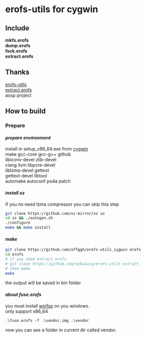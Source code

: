 # erofs-utils for cygwin
## Include
**mkfs.erofs**    
**dump.erofs**    
**fsck.erofs**    
**extract.erofs**

## Thanks
[erofs-utils](https://github.com/hsiangkao/erofs-utils)    
[extract.erofs](https://github.com/sekaiacg/erofs-utils)    
aosp project

## How to build
### Prepare
#### ***prepare environment***
install in setup_x86_64.exe from [cygwin](https://cygwin.org)      
make gcc-core gcc-g++ github    
libiconv-devel zlib-devel    
clang llvm libpcre-devel    
liblzma-devel gettext    
gettext-devel libtool    
automake autoconf po4a patch    
#### ***install xz***    
if you no need lzma compressor you can skip this step
```sh
git clone https://github.com/xz-mirror/xz xz
cd xz && ./autogen.sh
./configure
make && make install
```
#### ***make***    
```sh
git clone https://github.com/affggh/erofs-utils_cygwin erofs
cd erofs
# if you need extract.erofs
# git clone https://github.com/sekaiacg/erofs-utils extract
# then make
make
```
the output will be saved in bin folder

#### ***about fuse.erofs***
you must install [winfsp](https://github.com/winfsp/winfsp) on you windows.    
only support x86_64    
```batch
.\fuse.erofs -f .\vendor.img .\vendor 
```
now you can see a folder in current dir called vendor.    
